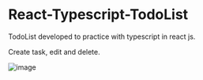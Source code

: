 # React-Typescript-TodoList
TodoList developed to practice with typescript in react js.

Create task, edit and delete.

![image](https://github.com/FabioFarinella96/React-Typescript-TodoList/assets/121029029/9c3b1181-f282-4f1c-a93b-30d003c2a10b)

